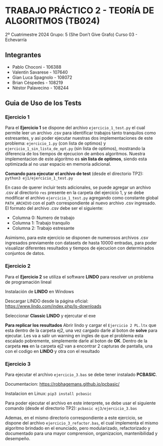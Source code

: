 # TRABAJO PRÁCTICO 2 - TEORÍA DE ALGORITMOS (TB024)

2º Cuatrimestre 2024
Grupo: 5 (She Don’t Give Grafo)
Curso 03 - Echevarría

## Integrantes

- Pablo Choconi - 106388
- Valentín Savarese - 107640
- Gian Luca Spagnolo - 108072
- Brian Céspedes - 108219
- Néstor Palavecino - 108244

## Guia de Uso de los Tests

### Ejercicio 1

Para el **Ejercicio 1** se dispone del archivo `ejercicio_1_test.py` el cual permite leer un archivo .csv para identificar trabajos tanto tranquilos como estresantes, y asi poder ejecutar nuestras dos implementaciones de este problema: `ejercicio_1.py` (con lista de optimos) y `ejercicio_1_sin_lista_de_opt.py` (sin lista de optimos), mostrando la diferencia de los tiempos de ejecucion de ambos algoritmos. Nuestra implementacion de este algoritmo es **sin lista de optimos**, siendo esta optimizada al no usar espacio en memoria adicional.

**Comando para ejecutar el archivo de test** (desde el directorio TP2): `python3 ej1/ejercicio_1_test.py`

En caso de querer incluir tests adicionales, se puede agregar un archivo .csv al directorio `res` presente en la carpeta del ejercicio 1, y se debe modificar el archivo `ejercicio_1_test.py` agregando como constante global `PATH_ARCHIVO` con el path correspondiente al nuevo archivo .csv ingresado. El formato del archivo .csv debe ser el siguiente:

- Columna 0: Numero de trabajo
- Columna 1: Trabajo tranquilo
- Columna 2: Trabajo estresante

Asimismo, para este ejercicio se disponen de numerosos archivos .csv ingresados previamente con datasets de hasta 10000 entradas, para poder visualizar diferentes resultados y tiempos de ejecucion con determinados conjuntos de datos.

### Ejercicio 2
Para el **Ejercicio 2** se utiliza el software **LINDO** para resolver un problema de programación lineal

Instalación de **LINDO** en Windows

Descargar LINDO desde la página oficial: <https://www.lindo.com/index.php/ls-downloads>

Seleccionar **Classic LINDO** y ejercutar el exe

**Para replicar los resultados**
Abrir lindo y cargar el `Ejercicio 2 PL.ltx` que esta dentro de la carpeta ej2, una vez cargado darle al boton de **solve** para ejecutar. Les va a salir un warning en ingles de que el problema esta escalado pobremente, simplemente darle al boton de **OK**.
Dentro de la carpeta **res** en la carpeta ej2 van a encontrar 2 capturas de pantalla, una con el codigo en **LINDO** y otra con el resultado


### Ejercicio 3

Para ejecutar el archivo `ejercicio_3.bas` se debe tener instalado **PCBASIC**.

Documentacion: <https://robhagemans.github.io/pcbasic/>

Instalacion en Linux: `pip3 install pcbasic`

Para poder ejecutar el archivo en este interprete, se debe usar el siguiente comando (desde el directorio TP2): `pcbasic ej3/ejercicio_3.bas`

Ademas, en el mismo directorio correspondiente a este ejercicio, se dispone del archivo `ejercicio_3_refactor.bas`, el cual implementa el mismo algoritmo brindado en el enunciado, pero modularizado, refactorizado y documentado para una mayor comprension, organizacion, mantenibilidad y desempeño.

